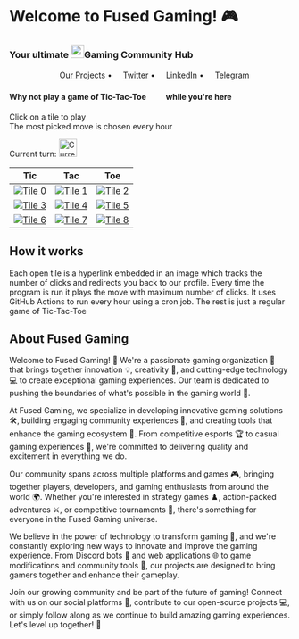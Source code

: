 # Welcome to Fused Gaming! 🎮
### Your ultimate <img src="https://img.icons8.com/color/96/000000/github--v1.png" height="24"/>Gaming Community Hub

<p align="center">
  <a href="https://github.com/Fused-Gaming"><img src="https://img.icons8.com/color/96/000000/internet.png" height="16"/>Our Projects</a> •
  <a href="https://x.com/fuseddotgg"><img src="https://img.icons8.com/color/96/000000/twitter-circled.png" height="16"/>Twitter</a> •
  <a href="https://www.linkedin.com/company/fusedgg/"><img src="https://img.icons8.com/color/96/000000/linkedin-circled.png" height="16"/>LinkedIn</a> •
  <a href="https://t.me/fusedgg"><img src="https://img.icons8.com/color/96/000000/telegram.png" height="16"/>Telegram</a>
</p>

#### Why not play a game of Tic-Tac-Toe<img src="https://img.icons8.com/material-outlined/96/000000/delete-sign.png" height="16"/><img src="https://img.icons8.com/material-outlined/96/000000/unchecked-circle.png" height="16"/> while you're here
Click on a tile to play  
The most picked move is chosen every hour

Current turn: <img src= "https://github.com/Fused-Gaming/Fused-Gaming/blob/master/assets/False.png" alt="Current Turn" width="32"/>

| Tic | Tac | Toe |
|--|--|--|
| [![Tile 0](https://github.com/Fused-Gaming/Fused-Gaming/blob/main/assets/True.png)](https://github.com/Fused-Gaming) | [![Tile 1](https://github.com/Fused-Gaming/Fused-Gaming/blob/main/assets/None.png)](https://tinyurl.com/Fused-t2) | [![Tile 2](https://github.com/Fused-Gaming/Fused-Gaming/blob/main/assets/None.png)](https://tinyurl.com/Fused-t3) |
| [![Tile 3](https://github.com/Fused-Gaming/Fused-Gaming/blob/main/assets/None.png)](https://tinyurl.com/Fused-t4) | [![Tile 4](https://github.com/Fused-Gaming/Fused-Gaming/blob/main/assets/None.png)](https://tinyurl.com/Fused-t5) | [![Tile 5](https://github.com/Fused-Gaming/Fused-Gaming/blob/main/assets/None.png)](https://tinyurl.com/Fused-t6) |
| [![Tile 6](https://github.com/Fused-Gaming/Fused-Gaming/blob/main/assets/None.png)](https://tinyurl.com/Fused-t7) | [![Tile 7](https://github.com/Fused-Gaming/Fused-Gaming/blob/main/assets/None.png)](https://tinyurl.com/Fused-t8) | [![Tile 8](https://github.com/Fused-Gaming/Fused-Gaming/blob/main/assets/None.png)](https://tinyurl.com/Fused-t9) |

## How it works

Each open tile is a hyperlink embedded in an image which tracks the number of clicks and redirects you back to our profile.
Every time the program is run it plays the move with maximum number of clicks.
It uses GitHub Actions to run every hour using a cron job.
The rest is just a regular game of Tic-Tac-Toe
    
## About Fused Gaming

Welcome to Fused Gaming! 🚀 We're a passionate gaming organization 🎯 that brings together innovation 💡, creativity 🎨, and cutting-edge technology 💻 to create exceptional gaming experiences. Our team is dedicated to pushing the boundaries of what's possible in the gaming world 🌟.

At Fused Gaming, we specialize in developing innovative gaming solutions 🛠️, building engaging community experiences 👥, and creating tools that enhance the gaming ecosystem 🔧. From competitive esports 🏆 to casual gaming experiences 🎲, we're committed to delivering quality and excitement in everything we do.

Our community spans across multiple platforms and games 🎮, bringing together players, developers, and gaming enthusiasts from around the world 🌍. Whether you're interested in strategy games ♟️, action-packed adventures ⚔️, or competitive tournaments 🥇, there's something for everyone in the Fused Gaming universe.

We believe in the power of technology to transform gaming 🔮, and we're constantly exploring new ways to innovate and improve the gaming experience. From Discord bots 🤖 and web applications 🌐 to game modifications and community tools 🔨, our projects are designed to bring gamers together and enhance their gameplay.

Join our growing community and be part of the future of gaming! Connect with us on our social platforms 📱, contribute to our open-source projects 💻, or simply follow along as we continue to build amazing gaming experiences. Let's level up together! 🎊
